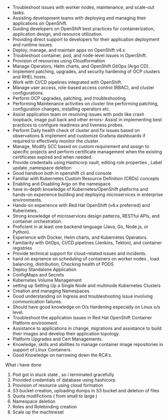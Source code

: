 - Troubleshoot issues with worker nodes, maintenance, and scale-out tasks.
- Assisting development teams with deploying and managing their applications on OpenShift.
- Guiding developers on OpenShift best practices for containerization, application design, and resource utilization.
- Providing direct support to developers for their application deployment and runtime issues.
- Deploy, manage, and maintain apps on OpenShift v4.x.
- Troubleshoot container, pod, and node-level issues in OpenShift.
- Provision of resources using Cloudformation
- Manage Operators, Helm charts, and OpenShift GitOps (Argo CD).
- Implement patching, upgrades, and security hardening of OCP clusters and RHEL hosts.
- Work with CI/CD pipelines integrated with OpenShift.
- Manage user access, role-based access control (RBAC), and cluster configurations.
- Perform OCP upgrades, patching, and troubleshooting.
- Performing Maintenance activities on cluster line performing patching, configuration changes, installing operators etc.
- Assist application team on resolving issues with pods like crash loopback, image pull back and other errors- Assist in implementing best practices to configure readiness and liveness probes.
- Perform Daily health check of cluster and fix issues based on observations & implement and customize Grafana dashboards if required to effectively monitor the cluster.
- Manage, Modify SCC based on custom requirement and assign to specific projects and perform certificate management when the existing certificates expired and when needed.
- Provide credentails using Hashicorp vault, editing role properties , Label update ,namespace deletion
- Good handson both in openshift cli and console
- Familiar with Kubernetes Custom Resource Definition (CRDs) concepts
- Enabling and Disabling Argo on the namespace
- have in-depth knowledge of Kubernetes/OpenShift platforms and hands-on experience building and deploying microservices in enterprise environments.
- Hands-on experience with Red Hat OpenShift (v4.x preferred) and Kubernetes.
- Strong knowledge of microservices design patterns, RESTful APIs, and container orchestration.
- Proficient in at least one backend language (Java, Go, Node.js, or Python).
- Experience with Docker, Helm charts, and Kubernetes Operators.
- Familiarity with GitOps, CI/CD pipelines (Jenkins, Tekton), and container registries
- Provide technical support for cloud-related issues and incidents.
- hand on exprience on scheduling of containers on worker nodes , load balancing, distribution, Checking health of PODS
- Deploy Standalone Application
- ConfigMaps and Secrets
- Kubernetes Volume Management
- setting up Setting Up a Single Node and multinode Kubernetes Clusters
- Creation and managing Namespaces.
- Good understanding on Ingress and troubleshooting issue involving communication failures.
- Should have good knowledge on O/s Hardening especially on Linux o/s level.
- Troubleshoot the application issues in Red Hat OpenShift Container Platform environment.
- Assistance to applications in change, migrations and assistance to build their images and develop their application topology.
- Platform Upgrades and Cert Managements.
- Knowledge, skills and abilities to manage container image repositories in support of Linux Containers.
- Good Knowledge on narrowing down the RCA's.

What i have done
1. Pod got in stuck state , so i terminated gracefully
2. Provided credentials of database using hashicorp
3. Provision of resource using cloud formation
4. S3 bucket creation, uploading dumps in S3 bucket and deletion of files
5. Quota modifictions ( from small to large )
6. Namespace deletion
7. Roles and Rolebinding creation
8. Scale up the machineset
